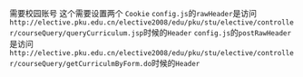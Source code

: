 需要校园账号
这个需要设置两个 `Cookie`
`config.js`的`rawHeader`是访问`http://elective.pku.edu.cn/elective2008/edu/pku/stu/elective/controller/courseQuery/queryCurriculum.jsp`时候的`Header`
`config.js`的`postRawHeader`是访问 `http://elective.pku.edu.cn/elective2008/edu/pku/stu/elective/controller/courseQuery/getCurriculmByForm.do`时候的`Header`
